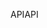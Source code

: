 <span data-ttu-id="7af56-101">API</span><span class="sxs-lookup"><span data-stu-id="7af56-101">API</span></span>